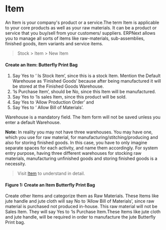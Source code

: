 # Item

An Item is your company's product or a service.The term Item is applicable to your core products as well as your raw materials. It can be a product or service that you buy/sell from your customers/ suppliers. ERPNext allows you to manage all sorts of items like raw-materials, sub-assemblies, finished goods, item variants and service items.

> Stock > Item > New Item

#### Create an Item: Butterfly Print Bag

1. Say Yes to ‘ Is Stock Item’, since this is a stock Item. Mention the Default Warehouse as ‘Finished Goods’ because after being manufactured it will be stored at the Finished Goods Warehouse. 
1. ‘Is Purchase Item’, should be No,  since this Item will be manufactured. 
1. Say Yes to  ‘Is sales Item, since this product will be sold. 
1. Say Yes to ‘Allow Production Order’ and 
1. Say Yes to ‘ Allow Bill of Materials’.

Warehouse is a mandatory field. The Item form will not be saved unless you enter a default Warehouse.

**Note:** In reality you may not have three warehouses. You may have one, which you use for raw material, for manufacturing/stitching/producing and also for storing finished goods. In this case, you have to only imagine separate spaces for each activity, and name them accordingly. For system entry purpose, having three different warehouses for stocking raw materials, manufacturing unfinished goods and storing finished goods is a necessity. 

> Visit [Item](/apps/erpnext/user-guide/stock-inventory/item-master) to understand in detail.

#### Figure 1: Create an Item Butterfly Print Bag

Create other Items and categorize them as Raw Materials. These Items like jute handle and jute cloth will say No to ‘Allow Bill of Materials’, since raw material is purchased not produced in-house. This raw material will not be Sales Item. They will say Yes to ‘Is Purchase Item.These Items like jute cloth and jute handle, will be required in order to manufacture the jute Butterfly Print bag.
